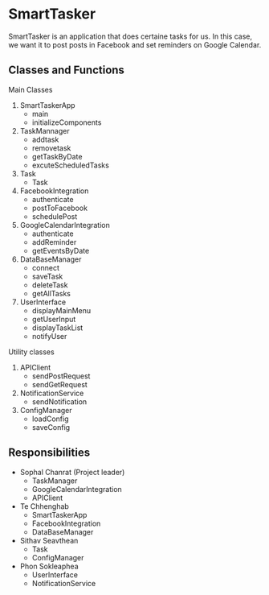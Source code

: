 # SmartTasker
SmartTasker is an application that does certaine tasks for us. In this case, we want it to post posts in Facebook and set reminders on Google Calendar.

## Classes and Functions
Main Classes
1. SmartTaskerApp
   - main
   - initializeComponents
3. TaskMannager
   - addtask
   - removetask
   - getTaskByDate
   - excuteScheduledTasks
5. Task
   - Task
7. FacebookIntegration
   - authenticate
   - postToFacebook
   - schedulePost
9. GoogleCalendarIntegration
    - authenticate
    - addReminder
    - getEventsByDate
11. DataBaseManager
    - connect
    - saveTask
    - deleteTask
    - getAllTasks
13. UserInterface
    - displayMainMenu
    - getUserInput
    - displayTaskList
    - notifyUser

Utility classes
1. APIClient
   - sendPostRequest
   - sendGetRequest
2. NotificationService
   - sendNotification
3. ConfigManager
   - loadConfig
   - saveConfig

## Responsibilities
- Sophal Chanrat (Project leader)
   - TaskManager
   - GoogleCalendarIntegration
   - APIClient
- Te Chhenghab
   - SmartTaskerApp
   - FacebookIntegration
   - DataBaseManager
- Sithav Seavthean
   - Task
   - ConfigManager
- Phon Sokleaphea
   - UserInterface
   - NotificationService
  










